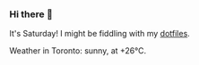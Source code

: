 ### Hi there :wave:

It's Saturday! I might be fiddling with my [dotfiles](https://github.com/bewuethr/dotfiles).

Weather in Toronto: sunny, at +26°C.
